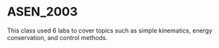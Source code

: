 # ASEN_2003
This class used 6 labs to cover topics such as simple kinematics, energy conservation, and control methods.
